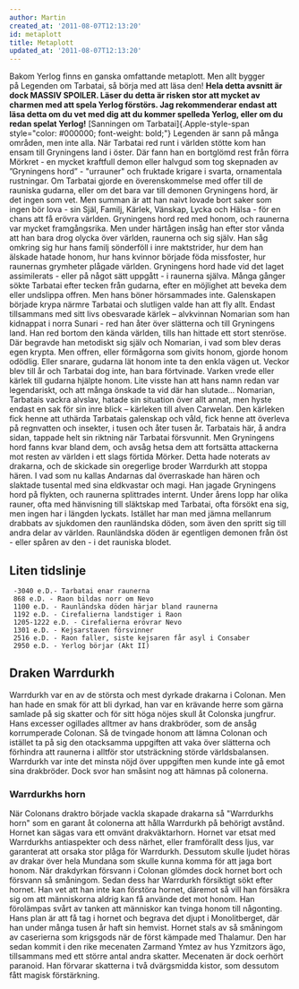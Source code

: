 ```yaml
---
author: Martin
created_at: '2011-08-07T12:13:20'
id: metaplott
title: Metaplott
updated_at: '2011-08-07T12:13:20'
---
```

Bakom Yerlog finns en ganska omfattande metaplott. Men allt bygger på Legenden om Tarbatai, så börja med att läsa den! **Hela detta avsnitt är dock MASSIV SPOILER. Läser du detta är risken stor att mycket av charmen med att spela Yerlog förstörs. Jag rekommenderar endast att läsa detta om du vet med dig att du kommer spelleda Yerlog, eller om du redan spelat Yerlog!** [Sanningen om Tarbatai]{.Apple-style-span style="color: #000000; font-weight: bold;"} Legenden är sann på många områden, men inte alla. När Tarbatai red runt i världen stötte kom han ensam till Gryningens land i öster. Där fann han en bortglömd rest från förra Mörkret - en mycket kraftfull demon eller halvgud som tog skepnaden av ”Gryningens hord” - "urrauner" och fruktade krigare i svarta, ornamentala rustningar. Om Tarbatai gjorde en överenskommelse med offer till de rauniska gudarna, eller om det bara var till demonen Gryningens hord, är det ingen som vet. Men summan är att han naivt lovade bort saker som ingen bör lova - sin Själ, Familj, Kärlek, Vänskap, Lycka och Hälsa - för en chans att få erövra världen. Gryningens hord red med honom, och raunerna var mycket framgångsrika. Men under härtågen insåg han efter stor vånda att han bara drog olycka över världen, raunerna och sig själv. Han såg omkring sig hur hans familj sönderföll i inre maktstrider, hur dem han älskade hatade honom, hur hans kvinnor började föda missfoster, hur raunernas grymheter plågade världen. Gryningens hord hade vid det laget assimilerats - eller på något sätt uppgått - i raunerna själva. Många gånger sökte Tarbatai efter tecken från gudarna, efter en möjlighet att beveka dem eller undslippa offren. Men hans böner hörsammades inte. Galenskapen började krypa närmre Tarbatai och slutligen valde han att fly allt. Endast tillsammans med sitt livs obesvarade kärlek – alvkvinnan Nomarian som han kidnappat i norra Sunari - red han åter över slätterna och till Gryningens land. Han red bortom den kända världen, tills han hittade ett stort stenröse. Där begravde han metodiskt sig själv och Nomarian, i vad som blev deras egen krypta. Men offren, eller förmågorna som givits honom, gjorde honom odödlig. Eller snarare, gudarna lät honom inte ta den enkla vägen ut. Veckor blev till år och Tarbatai dog inte, han bara förtvinade. Varken vrede eller kärlek till gudarna hjälpte honom. Lite visste han att hans namn redan var legendariskt, och att många önskade ta vid där han slutade… Nomarian, Tarbatais vackra alvslav, hatade sin situation över allt annat, men hyste endast en sak för sin inre blick – kärleken till alven Carwelan. Den kärleken fick henne att uthärda Tarbatais galenskap och våld, fick henne att överleva på regnvatten och insekter, i tusen och åter tusen år. Tarbatais här, å andra sidan, tappade helt sin riktning när Tarbatai försvunnit. Men Gryningens hord fanns kvar bland dem, och avsåg hetsa dem att fortsätta attackerna mot resten av världen i ett slags förtida Mörker. Detta hade noterats av drakarna, och de skickade sin oregerlige broder Warrdurkh att stoppa hären. I vad som nu kallas Andarnas dal överraskade han hären och slaktade tusental med sina eldkvastar och magi. Han jagade Gryningens hord på flykten, och raunerna splittrades internt. Under årens lopp har olika rauner, ofta med hänvisning till släktskap med Tarbatai, ofta försökt ena sig, men ingen har i längden lyckats. Istället har man med jämna mellanrum drabbats av sjukdomen den raunländska döden, som även den spritt sig till andra delar av världen. Raunländska döden är egentligen demonen från öst - eller spåren av den - i det rauniska blodet.

## Liten tidslinje

     -3040 e.D.- Tarbatai enar raunerna
     868 e.D. - Raon bildas norr om Nevo
     1100 e.D. - Raunländska döden härjar bland raunerna
     1192 e.D. - Cirefalierna landstiger i Raon
     1205-1222 e.D. - Cirefalierna erövrar Nevo
     1301 e.D. - Kejsarstaven försvinner
     2516 e.D. - Raon faller, siste kejsaren får asyl i Consaber
     2950 e.D. - Yerlog börjar (Akt II)

## Draken Warrdurkh

Warrdurkh var en av de största och mest dyrkade drakarna i Colonan. Men han hade en smak för att bli dyrkad, han var en krävande herre som gärna samlade på sig skatter och för sitt höga nöjes skull åt Colonska jungfrur. Hans excesser ogillades alltmer av hans drakbröder, som de ansåg korrumperade Colonan. Så de tvingade honom att lämna Colonan och istället ta på sig den otacksamma uppgiften att vaka över slätterna och förhindra att raunerna i alltför stor utsträckning störde världsbalansen. Warrdurkh var inte det minsta nöjd över uppgiften men kunde inte gå emot sina drakbröder. Dock svor han småsint nog att hämnas på colonerna.

### Warrdurkhs horn

När Colonans draktro började vackla skapade drakarna så "Warrdurkhs horn" som en garant åt colonerna att hålla Warrdurkh på behörigt avstånd. Hornet kan sägas vara ett omvänt drakväktarhorn. Hornet var etsat med Warrdurkhs antiaspekter och dess närhet, eller framförallt dess ljus, var garanterat att orsaka stor plåga för Warrdurkh. Dessutom skulle ljudet höras av drakar över hela Mundana som skulle kunna komma för att jaga bort honom. När drakdyrkan försvann i Colonan glömdes dock hornet bort och försvann så småningom. Sedan dess har Warrdurkh försiktigt sökt efter hornet. Han vet att han inte kan förstöra hornet, däremot så vill han försäkra sig om att människorna aldrig kan få använde det mot honom. Han förolämpas svårt av tanken att människor kan tvinga honom till någonting. Hans plan är att få tag i hornet och begrava det djupt i Monolitberget, där han under många tusen år haft sin hemvist. Hornet stals av så småningom av caserierna som krigsgods när de först kämpade med Thalamur. Den har sedan kommit i den rike mecenaten Zarmand Ymtez av hus Yzmitzors ägo, tillsammans med ett större antal andra skatter. Mecenaten är dock oerhört paranoid. Han förvarar skatterna i två dvärgsmidda kistor, som dessutom fått magisk förstärkning.